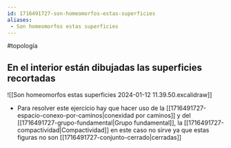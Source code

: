 ```yaml
---
id: 1716491727-son-homeomorfos-estas-superficies
aliases:
 - Son homeomorfos estas superficies
---
```


#topología 

## En el interior están dibujadas las superficies recortadas

![[Son homeomorfos estas superficies 2024-01-12 11.39.50.excalidraw]]

- Para resolver este ejercicio hay que hacer uso de la [[1716491727-espacio-conexo-por-caminos|conexidad por caminos]] y del [[1716491727-grupo-fundamental|Grupo fundamental]], la [[1716491727-compactividad|Compactividad]] en este caso no sirve ya que estas figuras no son [[1716491727-conjunto-cerrado|cerradas]]